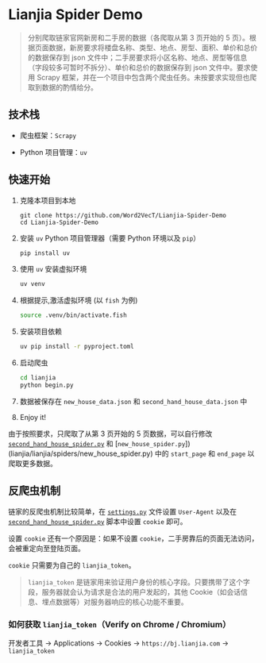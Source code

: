 # Lianjia Spider Demo

> 分别爬取链家官网新房和二手房的数据（各爬取从第 3 页开始的 5 页）。根据页面数据，新房要求将楼盘名称、类型、地点、房型、面积、单价和总价的数据保存到 json 文件中；二手房要求将小区名称、地点、房型等信息（字段较多可暂时不拆分）、单价和总价的数据保存到 json 文件中。要求使用 Scrapy 框架，并在一个项目中包含两个爬虫任务。未按要求实现但也爬取到数据的酌情给分。

## 技术栈

- 爬虫框架：`Scrapy`

- Python 项目管理：`uv`

## 快速开始

1. 克隆本项目到本地

    ```git
    git clone https://github.com/Word2VecT/Lianjia-Spider-Demo
    cd Lianjia-Spider-Demo
    ```

2. 安装 `uv` Python 项目管理器（需要 Python 环境以及 `pip`）

    ```bash
    pip install uv
    ```

3. 使用 `uv` 安装虚拟环境

    ```bash
    uv venv
    ```

4. 根据提示,激活虚拟环境 (以 `fish` 为例)

    ```bash
    source .venv/bin/activate.fish
    ```

5. 安装项目依赖

    ```bash
    uv pip install -r pyproject.toml
    ```

6. 启动爬虫

    ```bash
    cd lianjia
    python begin.py
    ```

7. 数据被保存在 `new_house_data.json` 和 `second_hand_house_data.json` 中

8. Enjoy it!

由于按照要求，只爬取了从第 3 页开始的 5 页数据，可以自行修改 [`second_hand_house_spider.py`](lianjia/lianjia/spiders/second_hand_house_spider.py) 和 [`new_house_spider.py`])(lianjia/lianjia/spiders/new_house_spider.py) 中的 `start_page` 和 `end_page` 以爬取更多数据。

## 反爬虫机制

链家的反爬虫机制比较简单，在 [`settings.py`](lianjia/lianjia/settings.py) 文件设置 `User-Agent` 以及在 [`second_hand_house_spider.py`](lianjia/lianjia/spiders/second_hand_house_spider.py) 脚本中设置 `cookie` 即可。

设置 `cookie` 还有一个原因是：如果不设置 `cookie`，二手房靠后的页面无法访问，会被重定向至登陆页面。

`cookie` 只需要为自己的 `lianjia_token`。

> `lianjia_token` 是链家用来验证用户身份的核心字段。只要携带了这个字段，服务器就会认为请求是合法的用户发起的，其他 Cookie（如会话信息、埋点数据等）对服务器响应的核心功能不重要。

### 如何获取 `lianjia_token`（Verify on Chrome / Chromium）

开发者工具 $\to$ Applications $\to$ Cookies $\to$ `https://bj.lianjia.com` $\to$ `lianjia_token`
